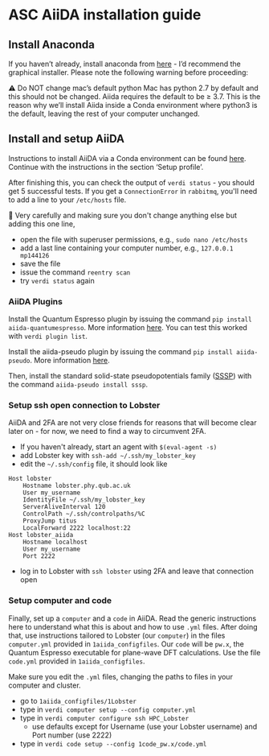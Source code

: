 # ASC AiiDA installation guide

## Install Anaconda

If you haven’t already, install anaconda from [here](https://docs.anaconda.com/anaconda/install/mac-os/) - I’d recommend the graphical installer.
Please note the following warning before proceeding:

:warning: Do NOT change mac’s default python Mac has python 2.7 by default and this should not be changed. Aiida requires the default to be ≥ 3.7. This is the reason why we’ll install Aiida inside a Conda environment where python3 is the default, leaving the rest of your computer unchanged. 

## Install and setup AiiDA

Instructions to install AiiDA via a Conda environment can be found [here](https://aiida.readthedocs.io/projects/aiida-core/en/latest/intro/install_conda.html). Continue with the instructions in the section ‘Setup profile’.

After finishing this, you can check the output of `verdi status` - you should get 5 successful tests. If you get a `ConnectionError` in `rabbitmq`, you'll need to add a line to your `/etc/hosts` file. 

🔴 Very carefully and making sure you don't change anything else but adding this one line,
- open the file with superuser permissions, e.g., `sudo nano /etc/hosts`
- add a last line containing your computer number, e.g., `127.0.0.1  mp144126`
- save the file
- issue the command `reentry scan`
- try `verdi status` again

### AiiDA Plugins

Install the Quantum Espresso plugin by issuing the command `pip install aiida-quantumespresso`. More information [here](https://aiida-quantumespresso.readthedocs.io/en/latest/). You can test this worked with `verdi plugin list`.

Install the aiida-pseudo plugin by issuing the command `pip install aiida-pseudo`. More information [here](https://aiida-pseudo.readthedocs.io/en/latest/).

Then, install the standard solid-state pseudopotentials family ([SSSP](https://www.materialscloud.org/discover/sssp/table/efficiency)) with the command `aiida-pseudo install sssp`. 

### Setup ssh open connection to Lobster
AiiDA and 2FA are not very close friends for reasons that will become clear later on - for now, we need to find a way to circumvent 2FA.

- If you haven't already, start an agent with `$(eval-agent -s)`
- add Lobster key with `ssh-add ~/.ssh/my_lobster_key`
- edit the `~/.ssh/config` file, it should look like
```
Host lobster
    Hostname lobster.phy.qub.ac.uk
    User my_username
    IdentityFile ~/.ssh/my_lobster_key
    ServerAliveInterval 120
    ControlPath ~/.ssh/controlpaths/%C
    ProxyJump titus
    LocalForward 2222 localhost:22
Host lobster_aiida
    Hostname localhost
    User my_username
    Port 2222
```
- log in to Lobster with `ssh lobster` using 2FA and leave that connection open

### Setup computer and code
Finally, set up a `computer` and a `code` in AiiDA. Read the generic instructions here to understand what this is about and how to use `.yml` files. 
After doing that, use instructions tailored to Lobster (our `computer`) in the files `computer.yml` provided in `1aiida_configfiles`. Our `code` will be `pw.x`, the Quantum Espresso executable for plane-wave DFT calculations. Use the file `code.yml` provided in `1aiida_configfiles`.

Make sure you edit the `.yml` files, changing the paths to files in your computer and cluster. 

- go to `1aiida_configfiles/1Lobster`
- type in `verdi computer setup --config computer.yml`
- type in `verdi computer configure ssh HPC_Lobster`
  - use defaults except for Username (use your Lobster username) and Port number (use 2222)
- type in `verdi code setup --config 1code_pw.x/code.yml`

